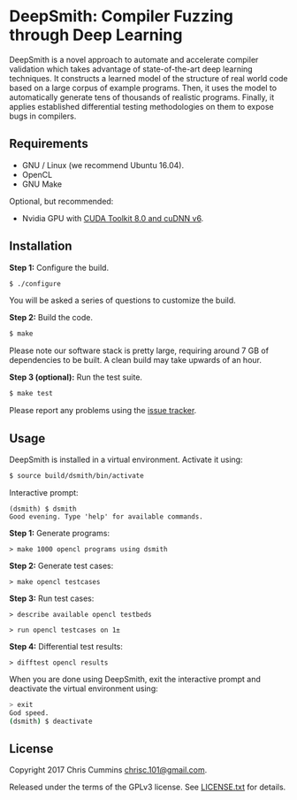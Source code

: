 # DeepSmith: Compiler Fuzzing through Deep Learning

DeepSmith is a novel approach to automate and accelerate compiler validation which takes advantage of state-of-the-art deep learning techniques. It constructs a learned model of the structure of real world code based on a large corpus of example programs. Then, it uses the model to automatically generate tens of thousands of realistic programs. Finally, it applies established differential testing methodologies on them to expose bugs in compilers.

## Requirements

* GNU / Linux (we recommend Ubuntu 16.04).
* OpenCL
* GNU Make

Optional, but recommended:

* Nvidia GPU with [CUDA Toolkit 8.0 and cuDNN v6](http://docs.nvidia.com/cuda/cuda-installation-guide-linux/#axzz4VZnqTJ2A).

## Installation

**Step 1:** Configure the build.

```sh
$ ./configure
```

You will be asked a series of questions to customize the build.

**Step 2:** Build the code.

```sh
$ make
```

Please note our software stack is pretty large, requiring around 7 GB of dependencies to be built. A clean build may take upwards of an hour.

**Step 3 (optional):** Run the test suite.

```sh
$ make test
```

Please report any problems using the [issue tracker](https://github.com/ChrisCummins/dsmith/issues).


## Usage

DeepSmith is installed in a virtual environment. Activate it using:

```sh
$ source build/dsmith/bin/activate
```

Interactive prompt:

```
(dsmith) $ dsmith
Good evening. Type 'help' for available commands.
```

**Step 1:** Generate programs:

```
> make 1000 opencl programs using dsmith
```

**Step 2:** Generate test cases:

```
> make opencl testcases
```

**Step 3:** Run test cases:

```
> describe available opencl testbeds
```

```
> run opencl testcases on 1±
```

**Step 4:** Differential test results:

```
> difftest opencl results
```

When you are done using DeepSmith, exit the interactive prompt and deactivate the virtual environment using:

```sh
> exit
God speed.
(dsmith) $ deactivate
```

## License

Copyright 2017 Chris Cummins <chrisc.101@gmail.com>.

Released under the terms of the GPLv3 license. See [LICENSE.txt](/LICENSE.txt)
for details.
